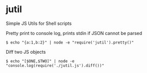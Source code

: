 jutil
=====

Simple JS Utils for Shell scripts

Pretty print to console log, prints stdin if JSON cannot be parsed
````
$ echo "{a:1,b:2}" | node -e "require('jutil').pretty()"
````

Diff two JS objects
````
$ echo "[$ONE,$TWO]" | node -e "console.log(require('./jutil.js').diff())"
````